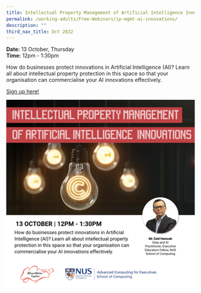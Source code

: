 ```yaml
---
title: Intellectual Property Management of Artificial Intelligence Innovation
permalink: /working-adults/Free-Webinars/ip-mgmt-ai-innovations/
description: ""
third_nav_title: Oct 2022
---
```


**Date:** 13 October, Thursday
<br> **Time:** 12pm - 1:30pm

How do businesses protect innovations in Artificial Intelligence (AI)? Learn all about intellectual property protection in this space so that your organisation can commercialise your AI innovations effectively. 

[Sign up here!](https://go.gov.sg/wa-ip-oct22)

![Free webinar on ip management of ai innovations for working adults](/images/Oct%202022/WA_13%20Oct.jpeg)